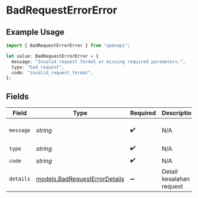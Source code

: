 # BadRequestErrorError

## Example Usage

```typescript
import { BadRequestErrorError } from "openapi";

let value: BadRequestErrorError = {
  message: "Invalid request format or missing required parameters.",
  type: "bad_request",
  code: "invalid_request_format",
};
```

## Fields

| Field                                                                | Type                                                                 | Required                                                             | Description                                                          | Example                                                              |
| -------------------------------------------------------------------- | -------------------------------------------------------------------- | -------------------------------------------------------------------- | -------------------------------------------------------------------- | -------------------------------------------------------------------- |
| `message`                                                            | *string*                                                             | :heavy_check_mark:                                                   | N/A                                                                  | Invalid request format or missing required parameters.               |
| `type`                                                               | *string*                                                             | :heavy_check_mark:                                                   | N/A                                                                  | bad_request                                                          |
| `code`                                                               | *string*                                                             | :heavy_check_mark:                                                   | N/A                                                                  | invalid_request_format                                               |
| `details`                                                            | [models.BadRequestErrorDetails](../models/badrequesterrordetails.md) | :heavy_minus_sign:                                                   | Detail kesalahan request                                             |                                                                      |